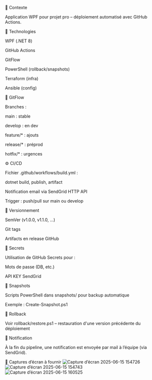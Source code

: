 🔧 Contexte

Application WPF pour projet pro  – déploiement automatisé avec GitHub Actions.

🧪 Technologies

WPF (.NET 8)

GitHub Actions

GitFlow

PowerShell (rollback/snapshots)

Terraform (infra)

Ansible (config)

🌱 GitFlow

Branches :

main : stable

develop : en dev

feature/* : ajouts

release/* : préprod

hotfix/* : urgences

⚙️ CI/CD

Fichier .github/workflows/build.yml :

dotnet build, publish, artifact

Notification email via SendGrid HTTP API

Trigger : push/pull sur main ou develop

🍿 Versionnement

SemVer (v1.0.0, v1.1.0, …)

Git tags

Artifacts en release GitHub

🔐 Secrets

Utilisation de GitHub Secrets pour :

Mots de passe (DB, etc.)

API KEY SendGrid

💾 Snapshots

Scripts PowerShell dans snapshots/ pour backup automatique

Exemple : Create-Snapshot.ps1

🔄 Rollback

Voir rollback/restore.ps1 – restauration d'une version précédente du déploiement

📢 Notification

À la fin du pipeline, une notification est envoyée par mail à l’équipe (via SendGrid).

📸 Captures d’écran à fournir
![Capture d’écran 2025-06-15 154726](https://github.com/user-attachments/assets/fc3fa349-a65a-4bf8-bbc6-12d230d6782a)
![Capture d’écran 2025-06-15 154743](https://github.com/user-attachments/assets/c7c39cb1-d5fb-44ab-bf96-a198053b9c52)
![Capture d’écran 2025-06-15 160525](https://github.com/user-attachments/assets/a7e92902-4188-48d0-922b-13b04bde2c7d)



